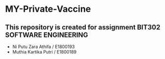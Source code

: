 # MY-Private-Vaccine
This repository is created for assignment BIT302 SOFTWARE ENGINEERING
--
- Ni Putu Zara Athifa / E1800193
- Muthia Kartika Putri / E1800189
